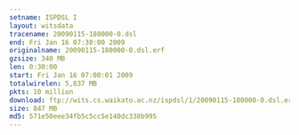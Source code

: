 ```yaml
---
setname: ISPDSL I
layout: witsdata
tracename: 20090115-180000-0.dsl
end: Fri Jan 16 07:30:00 2009
originalname: 20090115-180000-0.dsl.erf
gzsize: 340 MB
len: 0:30:00
start: Fri Jan 16 07:00:01 2009
totalwirelen: 5,837 MB
pkts: 10 million
download: ftp://wits.cs.waikato.ac.nz/ispdsl/1/20090115-180000-0.dsl.erf.gz
size: 847 MB
md5: 571e50eee34fb5c5cc5e140dc338b995
---
```

